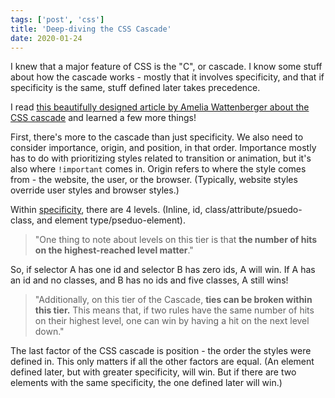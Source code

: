 ```yaml
---
tags: ['post', 'css']
title: 'Deep-diving the CSS Cascade'
date: 2020-01-24
---
```


I knew that a major feature of CSS is the "C", or cascade. I know some stuff about how the cascade works - mostly that it involves specificity, and that if specificity is the same, stuff defined later takes precedence. 

I read [this beautifully designed article by Amelia Wattenberger about the CSS cascade](https://wattenberger.com/blog/css-cascade) and learned a few more things!

First, there's more to the cascade than just specificity. We also need to consider importance, origin, and position, in that order. Importance mostly has to do with prioritizing styles related to transition or animation, but it's also where `!important` comes in. Origin refers to where the style comes from - the website, the user, or the browser. (Typically, website styles override user styles and browser styles.) 

Within [specificity](https://wattenberger.com/blog/css-cascade#specificity), there are 4 levels. (Inline, id, class/attribute/psuedo-class, and element type/pseduo-element).

> "One thing to note about levels on this tier is that **the number of hits on the highest-reached level matter**."

So, if selector A has one id and selector B has zero ids, A will win. If A has an id and no classes, and B has no ids and five classes, A still wins! 

> "Additionally, on this tier of the Cascade, **ties can be broken within this tier.** This means that, if two rules have the same number of hits on their highest level, one can win by having a hit on the next level down."

The last factor of the CSS cascade is position - the order the styles were defined in. This only matters if all the other factors are equal. (An element defined later, but with greater specificity, will win. But if there are two elements with the same specificity, the one defined later will win.)

